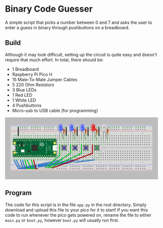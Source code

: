 # Binary Code Guesser
A simple script that picks a number between 0 and 7 and asks the user to enter a guess in binary through pushbuttons on a breadboard.
## Build
Although it may look difficult, setting up the circuit is quite easy and doesn't require that much effort. In total, there should be:
* 1 Breadboard
* Raspberry Pi Pico H
* 15 Male-To-Male Jumper Cables
* 5 220 Ohm Resistors
* 3 Blue LEDs
* 1 Red LED
* 1 White LED
* 4 Pushbuttons
* Micro-usb to USB cable (for programming)

![Alt text](schematic/breadboard_layout.png "Schematic")

## Program
The code for this script is in the file `app.py` in the root directory. Simply download and upload this file to your pico for it to start! If you want this code to run whenever the pico gets powered on, rename the file to either `main.py` or `boot.py`, however `boot.py` will usually run first.
